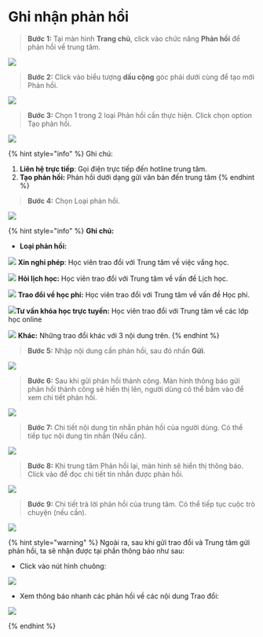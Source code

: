 # Ghi nhận phản hồi

> **Bước 1:** Tại màn hình **Trang chủ**, click vào chức năng **Phản hồi** để phản hồi về trung tâm.

![](<../.gitbook/assets/1 (7) (1).jpg>)

> **Bước 2:** Click vào biểu tượng **dấu cộng** góc phải dưới cùng để tạo mới Phản hồi.

![](<../.gitbook/assets/2 (7) (1).jpg>)

> **Bước 3:** Chọn 1 trong 2 loại Phản hồi cần thực hiện. Click chọn option Tạo phản hồi.

![](<../.gitbook/assets/3 (5).jpg>)

{% hint style="info" %}
Ghi chú:

1. **Liên hệ trực tiếp**: Gọi điện trực tiếp đến hotline trung tâm.
2. **Tạo phản hồi:** Phản hồi dưới dạng gửi văn bản đến trung tâm
{% endhint %}

> **Bước 4:** Chọn Loại phản hồi.

![](<../.gitbook/assets/4 (2).jpg>)

{% hint style="info" %}
**Ghi chú:**&#x20;

* **Loại phản hồi:** &#x20;

&#x20;![](<../.gitbook/assets/image (110) (1) (1) (1) (1).png>) **Xin nghỉ phép**: Học viên trao đổi với Trung tâm về việc vắng học.

&#x20;![](<../.gitbook/assets/image (107) (1) (1) (1).png>) **Hỏi lịch học:** Học viên trao đổi với Trung tâm về vấn đề Lịch học.

&#x20;![](<../.gitbook/assets/image (105) (1) (1) (1).png>) **Trao đổi về học phí:** Học viên trao đổi với Trung tâm về vấn đề Học phí.

![](<../.gitbook/assets/image (111) (1) (1).png>)**Tư vấn khóa học trực tuyến:** Học viên trao đổi với Trung tâm về các lớp học online

![](<../.gitbook/assets/image (109) (1) (1) (1) (1) (1).png>) **Khác:** Những trao đổi khác với 3 nội dung trên.
{% endhint %}

> **Bước 5:** Nhập nội dung cần phản hồi, sau đó nhấn **Gửi**.

![](<../.gitbook/assets/6 (2).jpg>)

> **Bước 6:** Sau khi gửi phản hồi thành công. Màn hình thông báo gửi phản hồi thành công sẽ hiển thị lên, người dùng có thể bấm vào để xem chi tiết phản hồi.

![](<../.gitbook/assets/8 (1).jpg>)

> **Bước 7:** Chi tiết nội dung tin nhắn phản hồi của người dùng. Có thể tiếp tục nội dung tin nhắn (Nếu cần).

![](<../.gitbook/assets/7 (1).jpg>)

> **Bước 8:** Khi trung tâm Phản hồi lại, màn hình sẽ hiển thị thông báo. Click vào để đọc chi tiết tin nhắn được phản hồi.

![](../.gitbook/assets/10.jpg)

> **Bước 9:** Chi tiết trả lời phản hồi của trung tâm. Có thể tiếp tục cuộc trò chuyện (nếu cần).

![](<../.gitbook/assets/12 (2).jpg>)

{% hint style="warning" %}
Ngoài ra, sau khi gửi trao đổi và Trung tâm gửi phản hồi, ta sẽ nhận được tại phần thông báo như sau:

* Click vào nút hình chuông:

![](<../.gitbook/assets/13 (2).jpg>)

* Xem thông báo nhanh các phản hồi về các nội dung Trao đổi:&#x20;

![](<../.gitbook/assets/14 (2).jpg>)&#x20;


{% endhint %}
